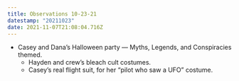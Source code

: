 ```yaml
---
title: Observations 10-23-21
datestamp: "20211023"
date: 2021-11-07T21:08:04.716Z
---
```

- Casey and Dana’s Halloween party — Myths, Legends, and Conspiracies themed.
	- Hayden and crew’s bleach cult costumes.
	- Casey’s real flight suit, for her “pilot who saw a UFO” costume.
